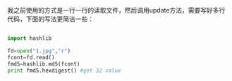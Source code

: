我之前使用的方式是一行一行的读取文件，然后调用update方法，需要写好多行代码，下面的写法更简洁一些：

~~~ python

import hashlib

fd=open("1.jpg","r")
fcont=fd.read()
fmd5=hashlib.md5(fcont)  
print fmd5.hexdigest() #get 32 value

~~~